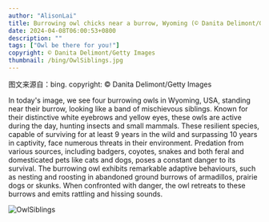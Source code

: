 ```yaml
---
author: "AlisonLai"
title: Burrowing owl chicks near a burrow, Wyoming (© Danita Delimont/Getty Images)
date: 2024-04-08T06:00:53+0800
description: ""
tags: ["Owl be there for you!"]
copyright: © Danita Delimont/Getty Images
thumbnail: /bing/OwlSiblings.jpg
---
```

图文来源自：bing.  copyright: © Danita Delimont/Getty Images

In today's image, we see four burrowing owls in Wyoming, USA, standing near their burrow, looking like a band of mischievous siblings. Known for their distinctive white eyebrows and yellow eyes, these owls are active during the day, hunting insects and small mammals. These resilient species, capable of surviving for at least 9 years in the wild and surpassing 10 years in captivity, face numerous threats in their environment. Predation from various sources, including badgers, coyotes, snakes and both feral and domesticated pets like cats and dogs, poses a constant danger to its survival. The burrowing owl exhibits remarkable adaptive behaviours, such as nesting and roosting in abandoned ground burrows of armadillos, prairie dogs or skunks. When confronted with danger, the owl retreats to these burrows and emits rattling and hissing sounds.

![OwlSiblings](/bing/OwlSiblings.jpg)